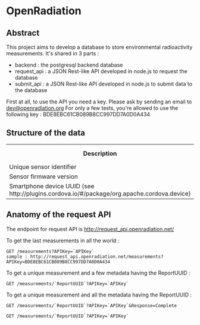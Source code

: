 # OpenRadiation
## Abstract
This project aims to develop a database to store environmental radioactivity measurements. It's shared in 3 parts : 
* backend : the postgresql backend database
* request_api : a JSON Rest-like API developed in node.js to request the database
* submit_api : a JSON Rest-like API developed in node.js to submit data to the database

First at all, to use the API you need a key. Please ask by sending an email to [dev@openradiation.org](mailto:dev@openradiation.org)
For only a few tests, you're allowed to use the following key : BDE8EBC61CB089B8CC997DD7A0D0A434

## Structure of the data

<table>
<tr><th>Description</th><th>Mandatory</th><th>API Name</th><th>Type</th><th>API request</th></tr>
<tr><td>Unique sensor identifier</td><td> </td><td>ApparatusID</td><td>String</td><td> </td></tr>
<tr><td>Sensor firmware version</td><td> </td><td>ApparatusVersion</td><td>String</td><td> </td></tr>
<tr><td>Smartphone device UUID  (see http://plugins.cordova.io/#/package/org.apache.cordova.device)</td><td> </td><td>DeviceUUID</td><td>String</td><td> </td></tr>
</table>



## Anatomy of the request API

The endpoint for request API is http://request_api.openradiation.net/

To get the last measurements in all the world :
    
    GET /measurements?APIKey=`APIKey`
    sample : http://request_api.openradiation.net/measurements?APIKey=BDE8EBC61CB089B8CC997DD7A0D0A434

To get a unique measurement and a few metadata having the ReportUUID : 
    
    GET /measurements/`ReportUUID`?APIKey=`APIKey`
    
To get a unique measurement and all the metadata having the ReportUUID :  
    
    GET /measurements/`ReportUUID`?APIKey=`APIKey`&Response=Complete

    GET /measurements/`ReportUUID`?APIKey=`APIKey`







